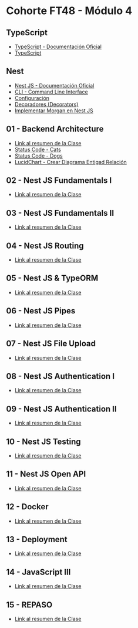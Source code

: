 # Cohorte FT48 - Módulo 4

## TypeScript

- [TypeScript - Documentación Oficial](https://www.typescriptlang.org/)
- [TypeScript](./readmes/TypeScript.md)

## Nest

- [Nest JS - Documentación Oficial](https://nestjs.com/)
- [CLI - Command Line Interface]()
- [Configuración](./readmes/NestJS-Configuration.md)
- [Decoradores (Decorators)](./readmes/NestJS-Decorators.md)
- [Implementar Morgan en Nest JS](./readmes/NestJS-Morgan.md)

## 01 - Backend Architecture

- [Link al resumen de la Clase](./readmes/Resume-Backend%20Architecture.md)
- [Status Code - Cats](https://http.cat/)
- [Status Code - Dogs](https://http.dog/)
- [LucidChart - Crear Diagrama Entigad Relación](https://www.lucidchart.com)

## 02 - Nest JS Fundamentals I

- [Link al resumen de la Clase](./readmes/Resume-NestJs%20Fundamentals%20I.md)

## 03 - Nest JS Fundamentals II

- [Link al resumen de la Clase](./readmes/Resume-NestJs%20Fundamentals%20II.md)

## 04 - Nest JS Routing

- [Link al resumen de la Clase]()

## 05 - Nest JS & TypeORM

- [Link al resumen de la Clase]()

## 06 - Nest JS Pipes

- [Link al resumen de la Clase]()

## 07 - Nest JS File Upload

- [Link al resumen de la Clase]()

## 08 - Nest JS Authentication I

- [Link al resumen de la Clase]()

## 09 - Nest JS Authentication II

- [Link al resumen de la Clase]()

## 10 - Nest JS Testing

- [Link al resumen de la Clase]()

## 11 - Nest JS Open API

- [Link al resumen de la Clase]()

## 12 - Docker

- [Link al resumen de la Clase]()

## 13 - Deployment

- [Link al resumen de la Clase]()

## 14 - JavaScript III

- [Link al resumen de la Clase]()

## 15 - REPASO

- [Link al resumen de la Clase]()
